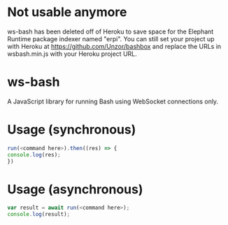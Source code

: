 # Not usable anymore
ws-bash has been deleted off of Heroku to save space for the Elephant Runtime package indexer named "erpi". You can still set your project up with Heroku at https://github.com/Unzor/bashbox and replace the URLs in wsbash.min.js with your Heroku project URL.

# ws-bash
A JavaScript library for running Bash using WebSocket connections only.

# Usage (synchronous)
```javascript
run(<command here>).then((res) => {
console.log(res);
})
```
# Usage (asynchronous)
```javascript
var result = await run(<command here>);
console.log(result);
```
